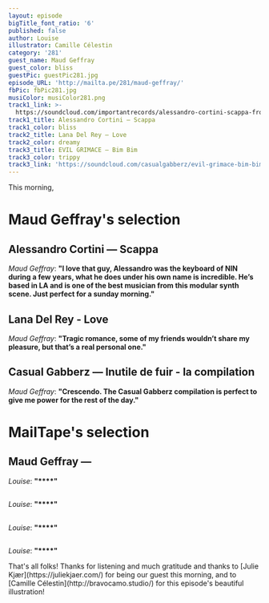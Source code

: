 ```yaml
---
layout: episode
bigTitle_font_ratio: '6'
published: false
author: Louise
illustrator: Camille Célestin
category: '281'
guest_name: Maud Geffray
guest_color: bliss
guestPic: guestPic281.jpg
episode_URL: 'http://mailta.pe/281/maud-geffray/'
fbPic: fbPic281.jpg
musiColor: musiColor281.png
track1_link: >-
  https://soundcloud.com/importantrecords/alessandro-cortini-scappa-from-forse-3-2xlp-pre-orders-available-now
track1_title: Alessandro Cortini — Scappa
track1_color: bliss
track2_title: Lana Del Rey — Love
track2_color: dreamy
track3_title: EVIL GRIMACE — Bim Bim
track3_color: trippy
track3_link: 'https://soundcloud.com/casualgabberz/evil-grimace-bim-bim'
---
```

<p id="introduction">This morning,</p>


# Maud Geffray's selection

## Alessandro Cortini — Scappa
_Maud Geffray_: **"**I love that guy, Alessandro was the keyboard of NIN during a few years, what he does under his own name is incredible. He’s based in LA and is one of the best musician from this modular synth scene. Just perfect for a sunday morning.**"**

## Lana Del Rey - Love
_Maud Geffray_: **"**Tragic romance, some of my friends wouldn’t share my pleasure, but that’s a real personal one.**"**

## Casual Gabberz — Inutile de fuir - la compilation
_Maud Geffray_: **"**Crescendo. The Casual Gabberz compilation is perfect to give me power for the rest of the day.**"**


# MailTape's selection

## Maud Geffray —
_Louise_: **"****"**

## 
_Louise_: **"****"**

## 
_Louise_: **"****"**

## 
_Louise_: **"****"**

<p id="outroduction">That's all folks! Thanks for listening and much gratitude and thanks to [Julie Kjær](https://juliekjaer.com/) for being our guest this morning, and to [Camille Célestin](http://bravocamo.studio/) for this episode's beautiful illustration!</p>
